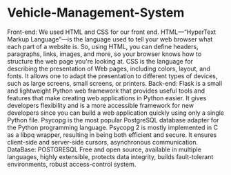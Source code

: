 # Vehicle-Management-System
Front-end: We used HTML and CSS for our front end. HTML—“HyperText Markup Language”—is the language used to tell your web browser what each part of a website is. So, using HTML, you can define headers, paragraphs, links, images, and more, so your browser knows how to structure the web page you're looking at. CSS is the language for describing the presentation of Web pages, including colors, layout, and fonts. It allows one to adapt the presentation to different types of devices, such as large screens, small screens, or printers. Back-end: Flask is a small and lightweight Python web framework that provides useful tools and features that make creating web applications in Python easier. It gives developers flexibility and is a more accessible framework for new developers since you can build a web application quickly using only a single Python file. Psycopg is the most popular PostgreSQL database adapter for the Python programming language. Psycopg 2 is mostly implemented in C as a libpq wrapper, resulting in being both efficient and secure. It ensures client-side and server-side cursors, asynchronous communication. DataBase: POSTGRESQL Free and open source, available in multiple languages, highly extensible, protects data integrity, builds fault-tolerant environments, robust access-control system.
